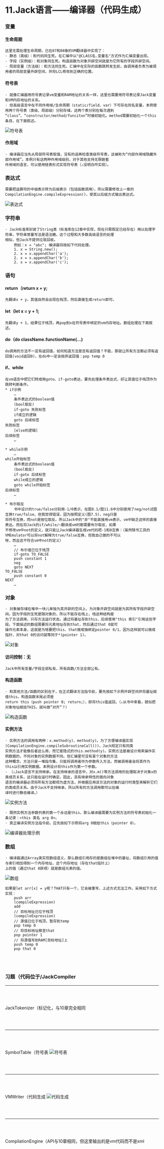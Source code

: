 # 11.Jack语言——编译器（代码生成）

### 变量
#### 生命周期
```text
这里无需处理生命周期，已在07和08章的VM翻译器中实现了：
· 静态（类级）：和代码同生死。在汇编中以"@CLASS名.变量名"方式作为汇编变量出现。
· 字段（实例级）：和对象同生死。构造函数为对象开辟空间就是为它所有的字段开辟空间。
· 局部变量（方法级）：和方法同生死。汇编中在实际的函数跳转发生前，由调用者负责为被调用者的局部变量开辟空间，并将LCL修改到正确的位置。
```

#### 符号表
```text
· 就像汇编器用符号表记录vm变量和RAM地址的关系一样，这里也需要用符号表记录Jack变量和VM内存地址的关系。
· 但高级语言中在不同作用域/生命周期（static/field、var）下可存在同名变量，本例使用两个符号表（类级、局部级）分别存储，这两个表分别在每次遇到
“class”、“constructor/method/funciton”时被初始化。method需要初始化一个this条目，在下面叙述。
```
![符号表](img/813C4D39-AFC8-495D-BC05-496D0046DB0C.png)

#### 作用域
```text
· 编译器应当先从局部符号表取值，没有的话再检查类级符号表，这被称为“内部作用域隐藏外部作用域”。本例只有这两种作用域级别，对于其他支持无限嵌套
作用域的语言，可以使用链表形式实现符号表（⚠️没明白咋实现）。
```

### 表达式
```text
需要把运算符的中缀表示转为后缀表示（包括函数调用），所以需要修改上一章的CompilationEngine.compileExpression()，使其以后缀方式输出表达式。
```
![表达式](img/B88C198D-410D-4067-9598-65A547CB48B4.png)

### 字符串
```text
· Jack标准库封装了String类（标准库在12章中实现，现在只需假定已经存在）用以处理字符串，字符串常量写法是语法糖。这个过程和大多数高级语言的处理
相似，但Jack不提供垃圾回收。
    例如：x = "abc"; 编译器将按如下代码处理。
    1. x = String.new();
    2. x = x.appendChar('a');
    2. x = x.appendChar('b');
    2. x = x.appendChar('c');
```

### 语句
#### return（return x + y;
```text
先翻译x + y，其值自然会出现在栈顶，然后直接生成return即可。
```

#### let（let x = y + 1;
```text
先翻译y + 1，结果位于栈顶，再pop到x在符号表中绑定的vm内存地址。数组处理在下面叙述。
```

#### do（do className.functionName(...)
```text
do调用的方法不一定有返回值，如何知道方法是否有返回值？不能，那就让所有方法都必须有返回值(void返回0)，在do中一定会抛弃返回值：pop temp 0
```

#### if、while
```text
在vm语言中把它们转成用goto、if-goto表达，要先处理条件表达式，好让其值位于栈顶作为跳转判断条件。
* if示例
    …
    条件表达式的boolean值
    (bool取反)
    if-goto 失败标签
    if成立的逻辑
    goto 后续标签
失败标签
    [else的逻辑]
后续标签
    …

* while示例
    …
while开始标签
    条件表达式的boolean值
    (bool取反)
    if-goto 后续标签
    while成立的逻辑
    goto while开始标签
后续标签
    …

* 布尔取反
    书中设计的true/false分别用-1/0表示，在图8.1/图11.6中分别使用了neg/not试图互换true/false，但我觉得错误，因为按照定义(图7.5)，neg只是
将符号互换，而not是按位取反。所以Jack中的"非"不能直接用vm表示，vm中缺乏这样的直接表达。而在将Jack的if/while/~翻译成vm时都需要布尔取反，如果
不修改vm中not的定义，就只能让Jack编译器生成vm代码把-1和0互换：（虽然随书工具的VMEmulator可以将not解释为true/false互换，但我自己做的不可以
呀，而且这不符合vm中not的定义）
    …
    // 布尔值已位于栈顶
    if-goto TO_FALSE
    push constant 1
    neg
    goto NEXT
TO_FALSE
    push constant 0
NEXT
    …
```

### 对象
```text
· 对象被存储在堆中一块儿单独为其开辟的空间上，为对象开辟空间就是为其所有字段开辟空间。因为字段的生死是随对象的，所以不能存在栈上，栈这种结构是
为了方法调用，只存方法运行状态。通过将基址存到this，后续使用"this 索引"引用这些字段。下面描述的数组需要将元素地址存到that，然后通过that 0就可
操作元素本身，这就是为啥要把this、that做成强绑定pointer 0/1，因为这样就可以做成指针，对that 0的访问就等同于*(pointer 1)。
```
![对象](img/51C3FB09-3BEF-4D46-A6B2-8F00AB0C129F.png)

#### 访问控制：无
```text
Jack中所有变量/字段全部私有，所有函数/方法全部公有。
```

#### 构造函数
```text
· 和其他方法/函数的区别在于，在正式翻译方法指令前，要先按如下示例开辟空间并将基址赋值this。构造函数末尾必须是
return this（push pointer 0; return;），即将this值返回。（⚠️从书中来看，貌似把对象地址赋给THIS，就叫做“对齐”？）
```
![构造函数](img/DBE05C51-40E7-4FC3-A422-4DAE531A6FE2.png)

#### 实例方法
````text
· 实例方法的调用有两种：x.method(y)、method(y)。为了方便编译器实现(CompilationEngine.compileSubroutineCall())，Jack规定只有同类
实例方法才能像后者这么用，而它是隐式的this.method(y)。实例方法是被设计用来操作实例数据的，不同对象的实例数据不同。但汇编里可没有某个对象的方法
这种概念，方法只是一堆指令集，只能将调用者作为参数传入方法，而被调用者会将其作为this以引用实例数据。本例设计将this作为第一个参数。
· （⚠️Jack语言不支持继承。在支持继承的语言中，对x.m()等方法调用的处理取决于对象x的类成员关系，这只能在运行时确定。因此，具有继承特性的面向对象
语言的编译器必须将所有方法都视为虚方法，并根据应用该方法的对象的运行时类型来解析它们的类成员关系。由于Jack不支持继承，所以所有的方法调用都可以在编
译时进行静态编译。）
````
![实例方法](img/D950909F-5FFB-4FAA-8FF0-CAD1FCBF4309.png)
```text
· 既然实例方法参数列表的第一个永远是this，那么编译器需要为实例方法的符号表初始化一条记录：<this 类名 arg 0>。
· 真正编译实例方法指令前，应先按如下示例将arg 0赋给this（pointer 0）。
```
![编译器处理示例](img/F6ECC49A-8273-4AAE-99AD-4F0D92422646.png)

### 数组
```text
· 编译器通过Array类实现数组语义，那么数组引用存的是数组在堆中的基址，将数组引用的值与索引相加得到一个内存地址，这个内存地址（存在that指针上）
上的值（通过that 0获得）就是数组元素的值。
```
![数组](img/4FB8EAF2-C84D-442E-B5DA-65DA1802600C.png)
```text
如果是let arr[x] = y呢？THAT只有一个，它会被重写，上述方式无法工作。采用如下方式实现：
	push arr
	(compileExpression)
	add
	// 目标地址已位于栈顶
	(compileExpression)
	// 源值已位于栈顶，暂存到temp
	pop temp 0
	// 将目标地址移至that
	pop pointer 1
	// 将源值写到RAM[目标地址]上
	push temp 0
	pop that 0
```

<br>
<br>

### 习题（代码位于/JackCompiler
<hr>
<br>
<br>

JackTokenizer（标记化，与10章完全相同

<br>
<br>
<hr>
<br>
<br>

SymbolTable（符号表
![符号表](img/0E6608EE-092B-4039-BDA2-19CEBD8B03A4.png)

<br>
<br>
<hr>
<br>
<br>

VMWriter（代码生成
![代码生成](img/5C311840-A9FB-4D30-A39F-4C608C736CA2.png)

<br>
<br>
<hr>
<br>
<br>

CompilationEngine（API与10章相同，但这里输出的是vm代码而不是xml